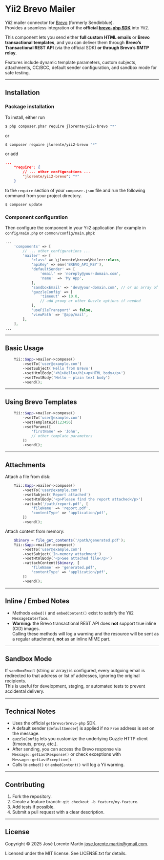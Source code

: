 # Yii2 Brevo Mailer

Yii2 mailer connector for [Brevo](https://www.brevo.com) (formerly Sendinblue).  
Provides a seamless integration of the **official [brevo-php SDK](https://github.com/getbrevo/brevo-php)** into Yii2.

This component lets you send either **full custom HTML emails** or **Brevo transactional templates**, and you can deliver them through **Brevo’s Transactional REST API** (via the official SDK) **or through Brevo’s SMTP relay**.

Features include dynamic template parameters, custom subjects, attachments, CC/BCC, default sender configuration, and sandbox mode for safe testing.

---

## Installation

### Package installation

To install, either run

```bash
$ php composer.phar require jlorente/yii2-brevo "*"
```

or 

```bash
$ composer require jlorente/yii2-brevo "*"
```

or add

```json
...
    "require": {
        // ... other configurations ...
        "jlorente/yii2-brevo": "*"
    }
```

to the ```require``` section of your `composer.json` file and run the following command from your project directory.
```bash
$ composer update
```

### Component configuration

Then configure the component in your Yii2 application (for example in `config/main.php` or `common/config/main.php`):
```php
...
    'components' => [
        // ... other configurations ...
        'mailer' => [
            'class' => \jlorente\brevo\Mailer::class,
            'apiKey' => env('BREVO_API_KEY'),
            'defaultSender' => [
                'email' => 'noreply@your-domain.com',
                'name'  => 'My App',
            ],
            'sandboxEmail' => 'dev@your-domain.com', // or an array of addresses
            'guzzleConfig' => [
                'timeout' => 10.0,
                // add proxy or other Guzzle options if needed
            ],
            'useFileTransport' => false,
            'viewPath' => '@app/mail',
        ],
    ],
...
```

---

## Basic Usage

```php
    Yii::$app->mailer->compose()
        ->setTo('user@example.com')
        ->setSubject('Hello from Brevo')
        ->setHtmlBody('<h1>Hello</h1><p>HTML body</p>')
        ->setTextBody('Hello — plain text body')
        ->send();
```

---

## Using Brevo Templates

```php
    Yii::$app->mailer->compose()
        ->setTo('user@example.com')
        ->setTemplateId(123456)
        ->setParams([
            'firstName' => 'John',
            // other template parameters
        ])
        ->send();
```

---

## Attachments

Attach a file from disk:

```php
    Yii::$app->mailer->compose()
        ->setTo('user@example.com')
        ->setSubject('Report attached')
        ->setHtmlBody('<p>Please find the report attached</p>')
        ->attach('/path/report.pdf', [
            'fileName' => 'report.pdf',
            'contentType' => 'application/pdf',
        ])
        ->send();
```

Attach content from memory:

```php
    $binary = file_get_contents('/path/generated.pdf');
    Yii::$app->mailer->compose()
        ->setTo('user@example.com')
        ->setSubject('In-memory attachment')
        ->setHtmlBody('<p>See attached file</p>')
        ->attachContent($binary, [
            'fileName' => 'generated.pdf',
            'contentType' => 'application/pdf',
        ])
        ->send();
```

---

## Inline / Embed Notes

* Methods `embed()` and `embedContent()` exist to satisfy the Yii2 `MessageInterface`.
* **Warning:** the Brevo transactional REST API does **not** support true inline (CID) images.  
  Calling these methods will log a warning and the resource will be sent as a regular attachment, **not** as an inline MIME part.

---

## Sandbox Mode

If `sandboxEmail` (string or array) is configured, every outgoing email is redirected to that address or list of addresses, ignoring the original recipients.  
This is useful for development, staging, or automated tests to prevent accidental delivery.

---

## Technical Notes

* Uses the official `getbrevo/brevo-php` SDK.
* A default sender (`defaultSender`) is applied if no `From` address is set on the message.
* `guzzleConfig` lets you customize the underlying Guzzle HTTP client (timeouts, proxy, etc.).
* After sending, you can access the Brevo response via `Message::getLastResponse()` or check exceptions with `Message::getLastException()`.
* Calls to `embed()` or `embedContent()` will log a Yii warning.

---

## Contributing

1. Fork the repository.
2. Create a feature branch: `git checkout -b feature/my-feature`.
3. Add tests if possible.
4. Submit a pull request with a clear description.

---

## License
Copyright &copy; 2025 José Lorente Martín <jose.lorente.martin@gmail.com>.

Licensed under the MIT license. See LICENSE.txt for details.